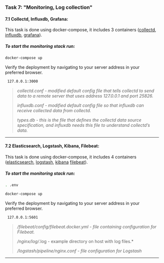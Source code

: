 ### Task 7: "Monitoring, Log collection" ###
#### 7.1 Collectd, Influxdb, Grafana: ####
This task is done using docker-compose, it includes 3 containers ([collectd](https://hub.docker.com/r/fr3nd/collectd), [influxdb](https://hub.docker.com/_/influxdb), [grafana](https://hub.docker.com/r/grafana/grafana)).
##### To start the monitoring stack run: ##### 
```sh
docker-compose up
```
Verify the deployment by navigating to your server address in
your preferred browser.
```sh
 127.0.0.1:3000
```
> *collectd.conf - modified default config file that tells collectd to send data to a remote server that uses address 127.0.0.1 and port 25826.*
> 
> *influxdb.conf - modified default config file so that influxdb can receive collected data from collectd.*
>
> *types.db - this is the file that defines the collectd data source specification, and influxdb needs this file to understand collectd’s data.*
---
#### 7.2 Elasticsearch, Logstash, Kibana, Filebeat: ####
This task is done using docker-compose, it includes 4 containers ([elasticsearch](https://hub.docker.com/_/elasticsearch), [logstash](https://hub.docker.com/_/logstash), [kibana](https://hub.docker.com/_/kibana) [filebeat](https://hub.docker.com/_/filebeat/plans/6656606a-73e9-4a5c-bab5-dfdd147a9f18?tab=instructions)).
##### To start the monitoring stack run: ##### 
```sh
. .env
```
```sh
docker-compose up
```
Verify the deployment by navigating to your server address in
your preferred browser.
```sh
 127.0.0.1:5601
```
> */filebeat/config/filebeat.docker.yml - file containing configuration for Filebeat.*
> 
> */nginx/log/*.log - example directory on host with log files.*
> 
> */logstash/pipeline/nginx.conf -  file configuration for Logstash*
---
